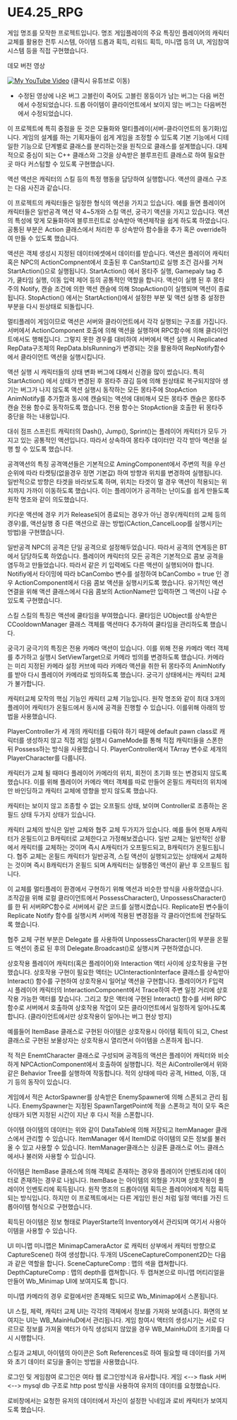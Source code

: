 # UE4.25_RPG

게임 명조를 모작한 프로젝트입니다.
명조 게임플레이의 주요 특징인 플레이어의 캐릭터 교체를 활용한 전투 시스템, 아이템 드롭과 획득, 리워드 획득, 미니맵 등의 UI, 게임참여 시스템 등을 직접 구현했습니다. 

데모 버전 영상

[![My YouTube Video](https://i9.ytimg.com/vi_webp/EG2duBoVsuM/mq2.webp?sqp=COTt674G-oaymwEmCMACELQB8quKqQMa8AEB-AH-CYAC0AWKAgwIABABGFQgWShlMA8=&rs=AOn4CLCC7OT1-52ze-JqiDs5XrDxD3Mizw)](https://youtu.be/EG2duBoVsuM)
(클릭시 유튜브로 이동)
* 수정된 영상에 나온 버그
고블린이 죽어도 고블린 몽둥이가 남는 버그는 다음 버전에서 수정되었습니다.
드롭 아이템이 클라이언트에서 보이지 않는 버그는 다음버전에서 수정되었습니다.

이 프로젝트에 특히 중점을 둔 것은 모듈화와 멀티플레이(서버-클라이언트의 동기화)입니다. 
게임의 설계를 하는 기획자들이 쉽게 게임을 조정할 수 있도록 기본 기능에서 디테일한 기능으로 단계별로 클래스를 분리하는것을 원칙으로 클래스를 설계했습니다.
대체적으로 중심이 되는 C++ 클래스와 그것을 상속받은 블루프린트 클래스로 하여 필요한 곳 마다 커스텀할 수 있도록 구현했습니다.


액션
 액션은 캐릭터의 스킬 등의 특정 행동을 담당하여 실행합니다.
 액션의 클래스 구조는 다음 사진과 같습니다.
 
 이 프로젝트의 캐릭터들은 일정한 형식의 액션을 가지고 있습니다. 예를 들면 플레이어 캐릭터들은 일반공격 액션 약 4~5개와 스킬 액션, 궁극기 액션을 가지고 있습니다.
 액션의 특성에 맞게 모듈화하여 블루프린트로 상속받아 액션제작을 쉽게 하도록 하였습니다. 공통된 부분은 Action 클래스에서 처리한 후 상속받아 함수들을 추가 혹은 override하여 만들 수 있도록 했습니다.
 
 액션은 객체 생성시 지정된 데이터에셋에서 데이터를 받습니다.
 액션은 플레이어 캐릭터 혹은 NPC의 ActionCompnent에서 호출된 후 CanStart()로 실행 조건 검사를 거쳐 StartAction()으로 실행됩니다.
 StartAction() 에서 몽타주 실행, Gamepaly tag 추가, 쿨타임 실행, 이동 입력 제어 등의 공통적인 역할을 합니다. 
 액션이 실행 된 후 몽타주의 Notify, 캔슬 조건에 의한 액션 캔슬에 의해 StopAction()이 실행되며 액션이 종료됩니다.
 StopAction() 에서는 StartAction()에서 설정한 부분 및 액션 실행 중 설정한 부분을 다시 원상태로 되돌립니다.
 
 멀티플레이 게임이므로 액션은 서버와 클라이언트에서 각각 실행되는 구조를 가집니다.
 서버에서 ActionComponent 호출에 의해 액션을 실행하며 RPC함수에 의해  클라이언트에서도 행해집니다. 그렇지 못한 경우를 대비하여  서버에서 액션 실행 시 Replicated RepData구조체의 RepData.bIsRunning가 변경되는 것을 활용하여 RepNotify함수에서 클라이언트 액션을 실행시킵니다.

 액션 실행 시 캐릭터들의 상태 변화 버그에 대해서 신경을 많이 썼습니다. 
 특히 StartAction() 에서 상태가 변경된 후 몽타주 끊김 등에 의해 원상태로 복구되지않아 생기는 버그가 나지 않도록 액션 실행시 동작하는 모든 몽타주에 StopAction AnimNotify를 추가함과 동시에 
 캔슬되는 액션에 대비해서 모든 몽타주 캔슬은 몽타주 캔슬 전용 함수로 동작하도록 했습니다.
 전용 함수는 StopAction을 호출한 뒤 몽타주 중단을 하는 내용입니다. 

 대쉬 점프 스프린트
  캐릭터의 Dash(), Jump(), Sprint()는 플레이어 캐릭터가 모두 가지고 있는 공통적인 액션입니다. 따라서 상속하여 몽타주 데이터만 각각 받아 액션을 실행 할 수 있도록 했습니다.

 공격액션의 특징
  공격액션들은 기본적으로 AmingComponent에서 주변의 적을 우선순위에 따라 타켓팅(없을경우 정면 기본값) 하여 방향과 위치를 변경하여 실행됩니다.
  일반적으로 방향은 타겟을 바라보도록 하며, 위치는 타겟이 멀 경우 액션이 적용되는 위치까지 가까이 이동하도록 했습니다. 
  이는 플레이어가 공격하는 난이도를 쉽게 만들도록 원작 명조와 같이 의도했습니다.

  키다운 액션에 경우 키가 Release되어 종료되는 경우가 아닌 경우(캐릭터의 교체 등의 경우)를, 액션실행 중 다른 액션으로 끊는 방법(CAction_CancelLoop를 실행시키는 방법)을 구현했습니다.
  
 일반공격
  NPC의 공격은 단일 공격으로 설정해두었습니다. 따라서 공격의 연계등은 BT에서 담당하도록 하였습니다.
  플레이어 캐릭터의 모든 공격은 기본적으로 콤보 공격을 염두하고 만들었습니다. 따라서 같은 키 입력에도 다른 액션이 실행되어야 합니다.
  Notifiy에서 타이밍에 따라 bCanCombo 변수를 설정하여 bCanCombo = true 인 경우 ActionComponent에서 다음 콤보 액션을 실행시키도록 했습니다.
  유기적인 액션 연결을 위해 액션 클래스에서 다음 콤보의 ActionName만 입력하면 그 액션이 나갈 수 있도록 구현했습니다.
  
 스킬
  스킬의 특징은 액션에 쿨타임을 부여했습니다. 쿨타임은 UObject를 상속받은 CCooldownManager 클래스 객체를 액션마다 추가하여 쿨타임을 관리하도록 했습니다.

 궁극기
  궁극기의 특징은 전용 카메라 액션이 있습니다. 이를 위해 전용 카메라 액터 객체를 추가하고 실행시 SetViewTarget으로 카메라 빙의를 변경하도록 했습니다.
  카메라는 미리 지정된 카메라 설정 커브에 따라 카메라 액션을 취한 뒤 몽타주의 AnimNotify를 받아 다시 플레이어 카메라로 빙의하도록 했습니다.
  궁극기 상태에서는 캐릭터 교체가 불가합니다.


캐릭터교체
 모작의 핵심 기능인 캐릭터 교체 기능입니다.
 원작 명조와 같이 최대 3개의 플레이어 캐릭터가 온필드에서 동시에 공격을 진행할 수 있습니다. 이를위해 아래의 방법을 사용했습니다.
 
 PlayerController가 세 개의 캐릭터를 다뤄야 하기 때문에 default pawn class로 캐릭터를 생성하지 않고 직접 게임 실행시 GameMode를 통해 직접 캐릭터들을 스폰한 뒤 Possess하는 방식을 사용했습니 
 다. PlayerController에서 TArray 변수로 세개의 PlayerCharacter를 다룹니다.

 캐릭터가 교체 될 때마다 플레이어 카메라의 위치, 회전이 초기화 또는 변경되지 않도록 했습니다.
 이를 위해 플레이어 카메라 액터 객체를 따로 만들어 온필드 캐릭터의 위치에만 바인딩하고 캐릭터 교체에 영향을 받지 않도록 했습니다.
 
 캐릭터는 보이지 않고 조종할 수 없는 오프필드 상태, 보이며 Controller로 조종하는 온필드 상태 두가지 상태가 있습니다.

 캐릭터 교체의 방식은 일반 교체와 협주 교체 두가지가 있습니다.
 예를 들어 현재 A캐릭터가 온필드이고 B캐릭터로 교체한다고 가정해보겠습니다.
 일반 교체는 일반적인 상황에서 캐릭터를 교체하는 것이며 즉시 A캐릭터가 오프필드되고, B캐릭터가 온필드됩니다.
 협주 교체는 온필드 캐릭터가 일반공격, 스킬 액션이 실행되고있는 상태에서 교체하는 것이며 즉시 B캐릭터가 온필드 되며 A캐릭터는 실행중인 액션이 끝난 후 오프필드 됩니다.

 이 교체를 멀티플레이 환경에서 구현하기 위해 액션과 비슷한 방식을 사용하였습니다.
 조작감을 위해 로컬 클라이언트에서 PossessCharacter(), UnpossessCharacter()를 한 뒤 서버RPC함수로 서버에서 같은 코드를 실행시켰습니다. Replicate된 변수들이 Replicate Notify 함수를 실행시켜  서버에 적용된 변경점을 각 클라이언트에 전달하도록 했습니다.

 협주 교체 구현 부분은 Delegate 를 사용하여 UnpossessCharacter()의 부분을 온필드 액션이 종료 된 후의 Delegate.Broadcast()로 실행시켜 구현하였습니다.


상호작용
 플레이어 캐릭터(혹은 플레이어)와 Interaction 액터 사이에 상호작용을 구현했습니다.
 상호작용 구현이 필요한 액터는 UCInteractionInterface 클래스를 상속받아 Interact() 함수를 구현하여 상호작용시 일어날 액션을 구현합니다.
 플레이어가 F입력 시 플레이어 캐릭터의 InteractionComponent에서 Trace하여 주변 일정 거리에 상호작용 가능한 액터를 찾습니다.
 그리고 찾은 액터에 구현된 Interact() 함수를 서버 RPC 함수로 서버에서 호출하여 상호작용 작업이 모든 클라이언트에서 일정하게 일어나도록 합니다. (클라이언트에서만 상호작용이 일어나는 버그 현상 방지)

 예를들어 ItemBase 클래스로 구현된 아이템은 상호작용시 아이템 획득이 되고, Chest 클래스로 구현된 보물상자는 상호작용시 열리면서 아이템을 스폰하게 됩니다. 
 

적
적은 EnemtCharacter 클래스로 구성되며 공격등의 액션은 플레이어 캐릭터와 비슷하게 NPCActionComponent에서 호출하여 실행합니다.
적은 AiController에서 위와같은 Behavior Tree를 실행하여 작동합니다. 적의 상태에 따라 공격, Hitted, 이동, 대기 등의 동작이 있습니다.

게임에서 적은 ActorSpawner를 상속받은 EnemySpawner에 의해 스폰되고 관리 됩니다.
EnemySpawner는 지정된 SpawnTargetPoint에 적을 스폰하고 적이 모두 죽은 상태가 되면 지정된 시간이 지난 후 다시 적을 스폰합니다.

아이템
아이템의 데이터는 위와 같이 DataTable에 의해 저장되고 ItemManager 클래스에서 관리할 수 있습니다. ItemManager 에서 ItemID로 아이템의 모든 정보를 불러올 수 있고 사용할 수 있습니다.
ItemManager클래스는 싱글톤 클래스로 어느 클래스에서나 불러와 사용할 수 있습니다.

아이템은 ItemBase 클래스에 의해 객체로 존재하는 경우와 플레이어 인벤토리에 데이터로 존재하는 경우로 나뉩니다.
ItemBase 는 아이템의 외형을 가지며 상호작용이 플레이어 인벤토리에 획득됩니다.
원작 명조의 드롭아이템 획득은 플레이어에게 직접 획득되는 방식입니다. 하지만 이 프로젝트에서는 다른 게임인 원신 처럼 일정 액터를 가진 드롭아이템 형식으로 구현했습니다.

획득된 아이템은 정보 형태로 PlayerStarte의 Inventory에서 관리되며 여기서 사용아이템을 사용할 수 있습니다.


UI
 미니맵
 미니맵은 MinimapCameraActor 로 캐릭터 상부에서 캐릭터 방향으로 CaptureScene() 하여 생성합니다.
 두개의 USceneCaptureComponent2D는 다음과 같은 역할을 합니다.
 SceneCaptureComp : 맵의 색을 캡쳐합니다.
 DepthCaptureComp : 맵의 depth를 캡쳐합니다.
 두 캡쳐본으로 미니맵 머티리얼을 만들어 Wb_Minimap UI에 보여지도록 합니다.

 미니맵 카메라의 경우 로컬에서만 존재해도 되므로 Wb_Minimap에서 스폰됩니다.

 UI
 스킬, 체력, 캐릭터 교체 UI는 각각의 객체에서 정보를 가져와 보여줍니다.
 화면의 보여지는 UI는 WB_MainHuD에서 관리됩니다.
 게임 참여시 액터의 생성시기는 서로 다르므로 정보를 가져올 액터가 아직 생성되지 않았을 경우 WB_MainHuD의 초기화를 다시 시행합니다.
 
 스킬과 교체UI, 아이템의 아이콘은 Soft References로 하여 필요할 때 데이터를 가져와 초기 데이터 로딩을 줄이는 방법을 사용했습니다.
 

 
로그인 및 게임참여
로그인은 여타 웹 로그인방식과 유사합니다. 
게임 <--> flask 서버 <--> mysql db 구조로 http post 방식을 사용하여 유저의 데이터를 요청했습니다.

로비창에서는 요청한 유저의 데이터에서 자신이 설정한 닉네임과 로비 캐릭터가 보여지도록 했습니다.


